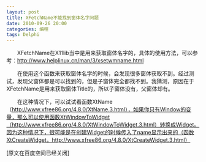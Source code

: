 ```yaml
---
layout: post
title: XFetchName不能找到窗体名字问题
date: 2010-09-26 20:00
categories: 编程
tags: Delphi
---
```



　　XFetchName在X11lib当中是用来获取窗体名字的，具体的使用方法，可以参考：http://www.helplinux.cn/man/3/xsetwmname.html

　　在使用这个函数来获取窗体名字的时候，会发现很多窗体获取不到。经过测试，发现父窗体都是可以找到的，但是子窗体完全都找不到。我猜测，原因在于XFetchName是用来获取窗体Title的，所以子窗体没有，父窗体却有。

<!-- more -->

　　在这种情况下，可以试试看函数XtName（http://www.xfree86.org/4.8.0/XtName.3.html），如果你只有Window的变量，那么可以使用函数XtWindowToWidget（http://www.xfree86.org/4.8.0/XtWindowToWidget.3.html）转换成Widget。因为这种情况下，很可能是在创建Widget的时候传入了name显示出来的（函数XtCreateWidget，http://www.xfree86.org/4.8.0/XtCreateWidget.3.html）

[原文在百度空间已经关闭]

